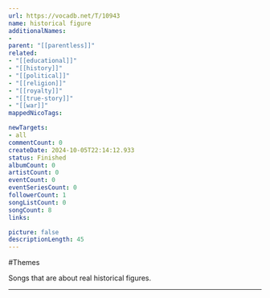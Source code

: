 ```yaml
---
url: https://vocadb.net/T/10943
name: historical figure
additionalNames: 
- 
parent: "[[parentless]]"
related:
- "[[educational]]"
- "[[history]]"
- "[[political]]"
- "[[religion]]"
- "[[royalty]]"
- "[[true-story]]"
- "[[war]]"
mappedNicoTags:

newTargets:
- all
commentCount: 0
createDate: 2024-10-05T22:14:12.933
status: Finished
albumCount: 0
artistCount: 0
eventCount: 0
eventSeriesCount: 0
followerCount: 1
songListCount: 0
songCount: 8
links: 

picture: false
descriptionLength: 45
---
```


#Themes

Songs that are about real historical figures.

---

